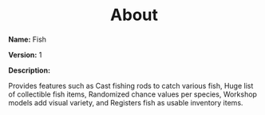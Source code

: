 <h1 style="text-align:center; font-size:2rem; font-weight:bold;">About</h1>

**Name:**
Fish

**Version:**
1

**Description:**

Provides features such as Cast fishing rods to catch various fish, Huge list of collectible fish items, Randomized chance values per species, Workshop models add visual variety, and Registers fish as usable inventory items.
